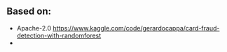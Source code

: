 

## Based on:

- Apache-2.0 https://www.kaggle.com/code/gerardocappa/card-fraud-detection-with-randomforest
- 
